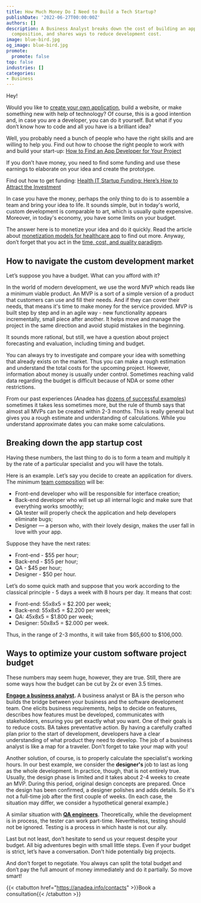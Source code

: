 ```yaml
---
title: How Much Money Do I Need to Build a Tech Startup?
publishDate: '2022-06-27T00:00:00Z'
authors: []
description: A Business Analyst breaks down the cost of building an app startup, team
  composition, and shares ways to reduce development cost.
image: blue-bird.jpg
og_image: blue-bird.jpg
promote:
  promote: false
top: false
industries: []
categories:
- Business
---
```

<script type="application/ld+json">
{
 "@context": "https://schema.org",
 "@type": "Article",
 "author": "Anadea",
 "name": "What Is the Cost to Build a Tech Startup?"
}
</script>

Hey! 

Would you like to <a href="https://anadea.info/services/mobile-development" target="_blank">create your own application</a>, build a website, or make something new with help of technology? Of course, this is a good intention and, in case you are a developer, you can do it yourself. But what if you don’t know how to code and all you have is a brilliant idea? 

Well, you probably need a bunch of people who have the right skills and are willing to help you. Find out how to choose the right people to work with and build your start-up: <a href="https://anadea.info/guides/how-to-find-an-app-developer" target="_blank">How to Find an App Developer for Your Project</a>

If you don’t have money, you need to find some funding and use these earnings to elaborate on your idea and create the prototype. 

Find out how to get funding: <a href="https://anadea.info/blog/health-it-startup-funding-how-to-attract-the-investment" target="_blank">Health IT Startup Funding: Here’s How to Attract the Investment</a>

In case you have the money, perhaps the only thing to do is to assemble a team and bring your idea to life. It sounds simple, but in today's world, custom development is comparable to art, which is usually quite expensive. Moreover, in today's economy, you have some limits on your budget.

The answer here is to monetize your idea and do it quickly. Read the article about <a href="https://anadea.info/blog/healthcare-and-medical-mobile-app-revenue-models-to-achieve-best-results" target="_blank">monetization models for healthcare app</a> to find out more. Anyway, don’t forget that you act in the <a href="https://anadea.info/blog/time-quality-cost-which-ones-do-you-choose-for-your-app" target="_blank">time, cost, and quality paradigm</a>. 

## How to navigate the custom development market

Let’s suppose you have a budget. What can you afford with it? 

In the world of modern development, we use the word MVP which reads like a minimum viable product. An MVP is a sort of a simple version of a product that customers can use and fill their needs. And if they can cover their needs, that means it's time to make money for the service provided. MVP is built step by step and in an agile way - new functionality appears incrementally, small piece after another. It helps move and manage the project in the same direction and avoid stupid mistakes in the beginning. 

It sounds more rational, but still, we have a question about project forecasting and evaluation, including timing and budget.

You can always try to investigate and compare your idea with something that already exists on the market. Thus you can make a rough estimation and understand the total costs for the upcoming project. However, information about money is usually under control. Sometimes reaching valid data regarding the budget is difficult because of NDA or some other restrictions.

From our past experiences (Anadea has <a href="https://anadea.info/projects" target="_blank">dozens of successful examples</a>) sometimes it takes less sometimes more, but the rule of thumb says that almost all MVPs can be created within 2-3 months. This is really general but gives you a rough estimate and understanding of calculations. While you understand approximate dates you can make some calculations. 

## Breaking down the app startup cost

Having these numbers, the last thing to do is to form a team and multiply it by the rate of a particular specialist and you will have the totals.

Here is an example. Let’s say you decide to create an application for divers. The minimum <a href="https://anadea.info/blog/develop-an-app-like-airbnb#team-tech" target="_blank">team composition</a> will be:

* Front-end developer who will be responsible for interface creation;
* Back-end developer who will set up all internal logic and make sure that everything works smoothly;
* QA tester will properly check the application and help developers eliminate bugs;
* Designer — a person who, with their lovely design, makes the user fall in love with your app.

Suppose they have the next rates: 
* Front-end - $55 per hour;
* Back-end - $55 per hour;
* QA - $45 per hour;
* Designer - $50 per hour.

Let’s do some quick math and suppose that you work according to the classical principle - 5 days a week with 8 hours per day. It means that cost: 

* Front-end: 55x8x5 = $2.200 per week;
* Back-end: 55x8x5 = $2.200 per week;
* QA: 45x8x5 = $1.800 per week;
* Designer: 50x8x5 = $2.000 per week.

Thus, in the range of 2-3 months, it will take from $65,600 to $106,000.

## Ways to optimize your custom software project budget

These numbers may seem huge, however, they are true. Still, there are some ways how the budget can be cut by 2x or even 3.5 times.

__<a href="https://anadea.info/services/business-analysis" target="_blank">Engage a business analyst</a>.__ A business analyst or BA is the person who builds the bridge between your business and the software development team. One elicits business requirements, helps to decide on features, describes how features must be developed, communicates with stakeholders, ensuring you get exactly what you want. One of their goals is to reduce costs. BA takes preventative action. By having a carefully crafted plan prior to the start of development, developers have a clear understanding of what product they need to develop. The job of a business analyst is like a map for a traveler. Don't forget to take your map with you!

Another solution, of course, is to properly calculate the specialist's working hours. In our best example, we consider the __designer's__ job to last as long as the whole development. In practice, though, that is not entirely true. Usually, the design phase is limited and it takes about 2-4 weeks to create an MVP. During this period, original design concepts are prepared. Once the design has been confirmed, a designer polishes and adds details. So it's not a full-time job after the first couple of weeks. (In each case, the situation may differ, we consider a hypothetical general example.)

A similar situation with __<a href="https://anadea.info/services/quality-assurance" target="_blank">QA engineers</a>__. Theoretically, while the development is in process, the tester can work part-time. Nevertheless, testing should not be ignored. Testing is a process in which haste is not our ally.

Last but not least, don’t hesitate to send us your request despite your budget. All big adventures begin with small little steps. Even if your budget is strict, let’s have a conversation. Don’t hide potentially big projects. 

And don’t forget to negotiate. You always can split the total budget and don’t pay the full amount of money immediately and do it partially. So move smart! 

{{< ctabutton href="https://anadea.info/contacts" >}}Book a consultation{{< /ctabutton >}}